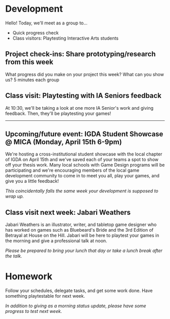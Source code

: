 # Development
Hello! Today, we'll meet as a group to...
- Quick progress check
- Class visitors: Playtesting Interactive Arts students

## Project check-ins: Share prototyping/research from this week
What progress did you make on your project this week? What can you show us? 5 minutes each group

## Class visit: Playtesting with IA Seniors feedback 
At 10:30, we'll be taking a look at one more IA Senior's work and giving feedback. Then, they'll be playtesting your games!

---

## Upcoming/future event: IGDA Student Showcase @ MICA (Monday, April 15th 6-9pm)
We're hosting a cross-institutional student showcase with the local chapter of IGDA on April 15th and we've saved each of your teams a spot to show off your thesis work. Many local schools with Game Design programs will be participating and we're encouraging members of the local game development community to come in to meet you all, play your games, and give you a little feedback!

_This coincidentally falls the same week your development is supposed to wrap up._

## Class visit next week: Jabari Weathers
Jabari Weathers is an illustrator, writer, and tabletop game designer who has worked on games such as Bluebeard's Bride and the 3rd Edition of Betrayal at House on the Hill. Jabari will be here to playtest your games in the morning and give a professional talk at noon.

_Please be prepared to bring your lunch that day or take a lunch break after the talk._

# Homework

Follow your schedules, delegate tasks, and get some work done. Have something playtestable for next week.

_In addition to giving as a morning status update, please have some progress to test next week._
